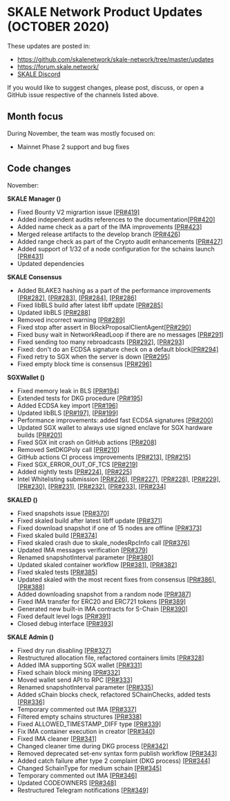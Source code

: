 # SKALE Network Product Updates (OCTOBER 2020)

These updates are posted in: 

-   <https://github.com/skalenetwork/skale-network/tree/master/updates>
-   <https://forum.skale.network/>
-   [SKALE Discord](https://discord.gg/vvUtWJB)

If you would like to suggest changes, please post, discuss, or open a GitHub issue respective of the channels listed above.

## Month focus

During November, the team was mostly focused on:

-   Mainnet Phase 2 support and bug fixes


## Code changes

November:

**SKALE Manager ()**

-   Fixed Bounty V2 migrartion issue [\[PR#419\]](https://github.com/skalenetwork/skale-manager/pull/419)
-   Added independent audits references to the documentation[\[PR#420\]](https://github.com/skalenetwork/skale-manager/pull/420)
-   Added name check as a part of the IMA improvements [\[PR#423\]](https://github.com/skalenetwork/skale-manager/pull/423)
-   Merged release artifacts to the develop branch [\[PR#426\]](https://github.com/skalenetwork/skale-manager/pull/426)
-   Added range check as part of the Crypto audit enhancements [\[PR#427\]](https://github.com/skalenetwork/skale-manager/pull/427)
-   Added support of 1/32 of a node configuration for the schains launch [\[PR#431\]](https://github.com/skalenetwork/skale-manager/pull/431)
-   Updated dependencies

**SKALE Consensus**

-   Added BLAKE3 hashing as a part of the performance improvements [\[PR#282\]](https://github.com/skalenetwork/skale-consensus/pull/282), [\[PR#283\]](https://github.com/skalenetwork/skale-consensus/pull/283), [\[PR#284\]](https://github.com/skalenetwork/skale-consensus/pull/284), [\[PR#286\]](https://github.com/skalenetwork/skale-consensus/pull/286)
-   Fixed libBLS build after latest libff update [\[PR#285\]](https://github.com/skalenetwork/skale-consensus/pull/285)
-   Updated libBLS [\[PR#288\]](https://github.com/skalenetwork/skale-consensus/pull/288)
-   Removed incorrect warning [\[PR#289\]](https://github.com/skalenetwork/skale-consensus/pull/289)
-   Fixed stop after assert in BlockProposalClientAgent[\[PR#290\]](https://github.com/skalenetwork/skale-consensus/pull/290)
-   Fixed busy wait in NetworkReadLoop if there are no messages [\[PR#291\]](https://github.com/skalenetwork/skale-consensus/pull/291)
-   Fixed sending too many rebroadcasts [\[PR#292\]](https://github.com/skalenetwork/skale-consensus/pull/292), [\[PR#293\]](https://github.com/skalenetwork/skale-consensus/pull/293)
-   Fixed: don't do an ECDSA signature check on a default block[\[PR#294\]](https://github.com/skalenetwork/skale-consensus/pull/294)
-   Fixed retry to SGX when the server is down [\[PR#295\]](https://github.com/skalenetwork/skale-consensus/pull/295)
-   Fixed empty block time is consensus [\[PR#296\]](https://github.com/skalenetwork/skale-consensus/pull/296)

**SGXWallet ()**

-   Fixed memory leak in BLS [\[PR#194\]](https://github.com/skalenetwork/SGXWallet/pull/194)
-   Extended tests for DKG procedure [\[PR#195\]](https://github.com/skalenetwork/SGXWallet/pull/195)
-   Added ECDSA key import [\[PR#196\]](https://github.com/skalenetwork/SGXWallet/pull/196)
-   Updated libBLS [\[PR#197\]](https://github.com/skalenetwork/SGXWallet/pull/197), [\[PR#199\]](https://github.com/skalenetwork/SGXWallet/pull/199)
-   Performance improvements: added fast ECDSA signatures [\[PR#200\]](https://github.com/skalenetwork/SGXWallet/pull/200)
-   Updated SGX wallet to always use signed enclave for SGX hardware builds [\[PR#201\]](https://github.com/skalenetwork/SGXWallet/pull/201)
-   Fixed SGX init crash on GitHub actions [\[PR#208\]](https://github.com/skalenetwork/SGXWallet/pull/208)
-   Removed SetDKGPoly call [\[PR#210\]](https://github.com/skalenetwork/SGXWallet/pull/210)
-   GitHub actions CI process improvements [\[PR#213\]](https://github.com/skalenetwork/SGXWallet/pull/213), [\[PR#215\]](https://github.com/skalenetwork/SGXWallet/pull/215)
-   Fixed SGX_ERROR_OUT_OF_TCS  [\[PR#219\]](https://github.com/skalenetwork/SGXWallet/pull/219)
-   Added nightly tests  [\[PR#224\]](https://github.com/skalenetwork/SGXWallet/pull/224), [\[PR#225\]](https://github.com/skalenetwork/SGXWallet/pull/225)
-   Intel Whitelisting submission [\[PR#226\]](https://github.com/skalenetwork/SGXWallet/pull/226), [\[PR#227\]](https://github.com/skalenetwork/SGXWallet/pull/227), [\[PR#228\]](https://github.com/skalenetwork/SGXWallet/pull/228), [\[PR#229\]](https://github.com/skalenetwork/SGXWallet/pull/229), [\[PR#230\]](https://github.com/skalenetwork/SGXWallet/pull/230), [\[PR#231\]](https://github.com/skalenetwork/SGXWallet/pull/231), [\[PR#232\]](https://github.com/skalenetwork/SGXWallet/pull/232), [\[PR#233\]](https://github.com/skalenetwork/SGXWallet/pull/233), [\[PR#234\]](https://github.com/skalenetwork/SGXWallet/pull/234)

**SKALED ()**

-   Fixed snapshots issue [\[PR#370\]](https://github.com/skalenetwork/skaled/pull/370)
-   Fixed skaled build after latest libff update [\[PR#371\]](https://github.com/skalenetwork/skaled/pull/371)
-   Fixed download snapshot if one of 15 nodes are offline [\[PR#373\]](https://github.com/skalenetwork/skaled/pull/373)
-   Fixed skaled build [\[PR#374\]](https://github.com/skalenetwork/skaled/pull/374)
-   Fixed skaled crash due to skale_nodesRpcInfo call [\[PR#376\]](https://github.com/skalenetwork/skaled/pull/376)
-   Updated IMA messages verification [\[PR#379\]](https://github.com/skalenetwork/skaled/pull/379)
-   Renamed snapshotInterval parameter [\[PR#380\]](https://github.com/skalenetwork/skaled/pull/380)
-   Updated skaled container workflow [\[PR#381\]](https://github.com/skalenetwork/skaled/pull/381), [\[PR#382\]](https://github.com/skalenetwork/skaled/pull/382)
-   Fixed skaled tests [\[PR#385\]](https://github.com/skalenetwork/skaled/pull/385)
-   Updated skaled with the most recent fixes from consensus [\[PR#386\]](https://github.com/skalenetwork/skaled/pull/386), [\[PR#388\]](https://github.com/skalenetwork/skaled/pull/388)
-   Added downloading snapshot from a random node [\[PR#387\]](https://github.com/skalenetwork/skaled/pull/387)
-   Fixed IMA transfer for ERC20 and ERC721 tokens [\[PR#389\]](https://github.com/skalenetwork/skaled/pull/389)
-   Generated new built-in IMA contracts for S-Chain [\[PR#390\]](https://github.com/skalenetwork/skaled/pull/390)
-   Fixed default level logs [\[PR#391\]](https://github.com/skalenetwork/skaled/pull/391)
-   Closed debug interface [\[PR#393\]](https://github.com/skalenetwork/skaled/pull/393)

**SKALE Admin ()**

-   Fixed dry run disabling [\[PR#327\]](https://github.com/skalenetwork/skale-admin/pull/327)
-   Restructured allocation file, refactored containers limits [\[PR#328\]](https://github.com/skalenetwork/skale-admin/pull/328)
-   Added IMA supporting SGX wallet [\[PR#331\]](https://github.com/skalenetwork/skale-admin/pull/331)
-   Fixed schain block mining [\[PR#332\]](https://github.com/skalenetwork/skale-admin/pull/332)
-   Moved wallet send API to RPC [\[PR#333\]](https://github.com/skalenetwork/skale-admin/pull/333)
-   Renamed snapshotInterval parameter [\[PR#335\]](https://github.com/skalenetwork/skale-admin/pull/335)
-   Added sChain blocks check, refactored SChainChecks, added tests [\[PR#336\]](https://github.com/skalenetwork/skale-admin/pull/336)
-   Temporary commented out IMA [\[PR#337\]](https://github.com/skalenetwork/skale-admin/pull/337)
-   Filtered empty schains structures [\[PR#338\]](https://github.com/skalenetwork/skale-admin/pull/338)
-   Fixed ALLOWED_TIMESTAMP_DIFF type [\[PR#339\]](https://github.com/skalenetwork/skale-admin/pull/339)
-   Fix IMA container execution in creator [\[PR#340\]](https://github.com/skalenetwork/skale-admin/pull/340)
-   Fixed IMA cleaner [\[PR#341\]](https://github.com/skalenetwork/skale-admin/pull/341)
-   Changed cleaner time during DKG process [\[PR#342\]](https://github.com/skalenetwork/skale-admin/pull/342)
-   Removed deprecated set-env syntax form publish workflow [\[PR#343\]](https://github.com/skalenetwork/skale-admin/pull/343)
-   Added catch failure after type 2 complaint (DKG process)  [\[PR#344\]](https://github.com/skalenetwork/skale-admin/pull/344)
-   Changed SchainType for medium schain [\[PR#345\]](https://github.com/skalenetwork/skale-admin/pull/345)
-   Temporary commented out IMA  [\[PR#346\]](https://github.com/skalenetwork/skale-admin/pull/346)
-   Updated CODEOWNERS  [\[PR#348\]](https://github.com/skalenetwork/skale-admin/pull/348)
-   Restructured Telegram notifications  [\[PR#349\]](https://github.com/skalenetwork/skale-admin/pull/349)
